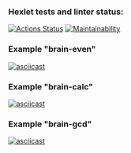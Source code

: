 ### Hexlet tests and linter status:
[![Actions Status](https://github.com/stoledcat/python-project-49/workflows/hexlet-check/badge.svg)](https://github.com/stoledcat/python-project-49/actions)
[![Maintainability](https://api.codeclimate.com/v1/badges/f4501104d37e6be88b0a/maintainability)](https://codeclimate.com/github/stoledcat/python-project-49/maintainability)


### Example "brain-even"
[![asciicast](https://asciinema.org/a/BDZ0uQ2JV0ZZeXDEz4PQODsPp.svg)](https://asciinema.org/a/BDZ0uQ2JV0ZZeXDEz4PQODsPp)

### Example "brain-calc"
[![asciicast](https://asciinema.org/a/SAtcCTSV5hUNPR34rSRHj2XeB.svg)](https://asciinema.org/a/SAtcCTSV5hUNPR34rSRHj2XeB)

### Example "brain-gcd"
[![asciicast](https://asciinema.org/a/ByaajHH7GejJSz7wmTQBG2eLe.svg)](https://asciinema.org/a/ByaajHH7GejJSz7wmTQBG2eLe)